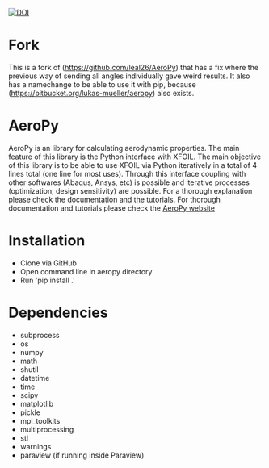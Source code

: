 [![DOI](https://zenodo.org/badge/20401/leal26/AeroPy.svg)](https://zenodo.org/badge/latestdoi/20401/leal26/AeroPy)

# Fork
This is a fork of (https://github.com/leal26/AeroPy) that has a fix where the previous way of sending all angles individually gave weird results. It also has a namechange to be able to use it with pip, because (https://bitbucket.org/lukas-mueller/aeropy) also exists.

# AeroPy
AeroPy is an library for calculating aerodynamic properties. The main feature of this library is the Python interface with XFOIL. The main objective of this library is to be able to use XFOIL via Python iteratively in a total of 4 lines total (one line for most uses). Through this interface coupling with other softwares (Abaqus, Ansys, etc) is possible and iterative processes (optimization, design sensitivity) are possible. For a thorough explanation please check the documentation and the tutorials. For thorough documentation and tutorials please check the [AeroPy website](http://aeropy.readthedocs.org/)

# Installation
- Clone via GitHub
- Open command line in aeropy directory
- Run 'pip install .\'

# Dependencies
- subprocess
- os
- numpy
- math
- shutil
- datetime
- time
- scipy
- matplotlib
- pickle
- mpl_toolkits
- multiprocessing
- stl
- warnings
- paraview (if running inside Paraview)
